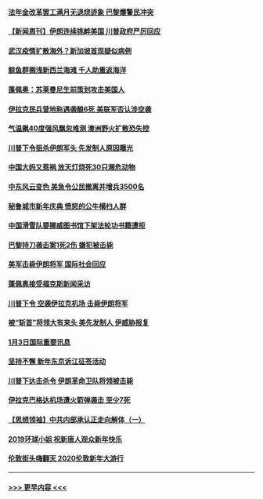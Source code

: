 #### [法年金改革罢工满月无退烧迹象 巴黎爆警民冲突](../pages/prog202/a102745518.md?t=01051101) 
#### [【新闻周刊】伊朗连续挑衅美国 川普政府严厉回应](../pages/prog202/a102745484.md?t=01051101) 
#### [武汉疫情扩散海外？新加坡首现疑似病例](../pages/prog202/a102745347.md?t=01051101) 
#### [鲸鱼群搁浅新西兰海滩 千人助重返海洋](../pages/prog202/a102745257.md?t=01051101) 
#### [蓬佩奥：苏莱曼尼生前策划攻击美国人](../pages/prog202/a102745305.md?t=01051101) 
#### [伊拉克民兵营地称遇袭酿6死 美联军否认涉空袭](../pages/prog202/a102745093.md?t=01051101) 
#### [气温飙40度强风飘忽难测 澳洲野火扩散恐失控](../pages/prog202/a102744951.md?t=01051101) 
#### [川普下令狙杀伊朗军头 先发制人原因曝光](../pages/prog202/a102744900.md?t=01051101) 
#### [中国大妈又惹祸 放天灯烧死30只濒危动物](../pages/prog202/a102744899.md?t=01051101) 
#### [中东风云变色 美急令公民撤离并增兵3500名](../pages/prog202/a102744827.md?t=01051101) 
#### [秘鲁城市新年庆典 愤怒的公牛横扫人群](../pages/prog202/a102744618.md?t=01051101) 
#### [中国滑雪队要挪威图书馆下架法轮功书籍遭拒](../pages/prog202/a102744639.md?t=01051101) 
#### [巴黎持刀袭击案1死2伤 嫌犯被击毙](../pages/prog202/a102744566.md?t=01051101) 
#### [美军击毙伊朗将军 国际社会回应](../pages/prog202/a102744485.md?t=01051101) 
#### [蓬佩奥接受福克斯新闻采访](../pages/prog202/a102744480.md?t=01051101) 
#### [川普下令 空袭伊拉克机场 击毙伊朗将军](../pages/prog202/a102744470.md?t=01051101) 
#### [被“斩首”将领大有来头 美先发制人 伊威胁报复](../pages/prog202/a102744454.md?t=01051101) 
#### [1月3日国际重要讯息](../pages/prog202/a102744301.md?t=01051101) 
#### [坚持不懈 新年东京诉江征签活动](../pages/prog202/a102744303.md?t=01051101) 
#### [川普下达击杀令 伊朗革命卫队将领被击毙](../pages/prog202/a102741911.md?t=01051101) 
#### [伊拉克巴格达机场遭火箭弹袭击 至少7死](../pages/prog202/a102744115.md?t=01051101) 
#### [【思想领袖】中共内部承认正走向解体（一）](../pages/prog202/a102744097.md?t=01051101) 
#### [2019环球小姐 祝新唐人观众新年快乐](../pages/prog202/a102744043.md?t=01051101) 
#### [伦敦街头嗨翻天 2020伦敦新年大游行](../pages/prog202/a102743925.md?t=01051101) 

----
#### [ >>> 更早内容 <<< ](../indexes/prog202-earlier.md)
